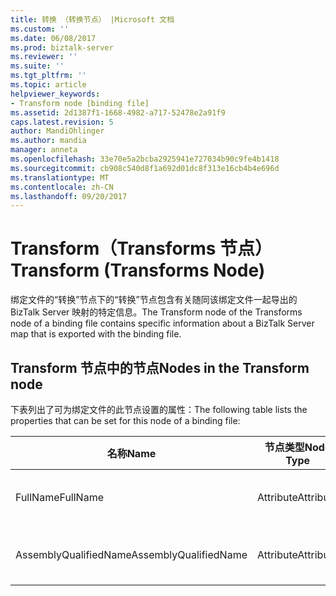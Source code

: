 ```yaml
---
title: 转换 （转换节点） |Microsoft 文档
ms.custom: ''
ms.date: 06/08/2017
ms.prod: biztalk-server
ms.reviewer: ''
ms.suite: ''
ms.tgt_pltfrm: ''
ms.topic: article
helpviewer_keywords:
- Transform node [binding file]
ms.assetid: 2d1387f1-1668-4982-a717-52478e2a91f9
caps.latest.revision: 5
author: MandiOhlinger
ms.author: mandia
manager: anneta
ms.openlocfilehash: 33e70e5a2bcba2925941e727034b90c9fe4b1418
ms.sourcegitcommit: cb908c540d8f1a692d01dc8f313e16cb4b4e696d
ms.translationtype: MT
ms.contentlocale: zh-CN
ms.lasthandoff: 09/20/2017
---
```

# <a name="transform-transforms-node"></a><span data-ttu-id="3d540-102">Transform（Transforms 节点）</span><span class="sxs-lookup"><span data-stu-id="3d540-102">Transform (Transforms Node)</span></span>
<span data-ttu-id="3d540-103">绑定文件的“转换”节点下的“转换”节点包含有关随同该绑定文件一起导出的 BizTalk Server 映射的特定信息。</span><span class="sxs-lookup"><span data-stu-id="3d540-103">The Transform node of the Transforms node of a binding file contains specific information about a BizTalk Server map that is exported with the binding file.</span></span>  
  
## <a name="nodes-in-the-transform-node"></a><span data-ttu-id="3d540-104">Transform 节点中的节点</span><span class="sxs-lookup"><span data-stu-id="3d540-104">Nodes in the Transform node</span></span>  
 <span data-ttu-id="3d540-105">下表列出了可为绑定文件的此节点设置的属性：</span><span class="sxs-lookup"><span data-stu-id="3d540-105">The following table lists the properties that can be set for this node of a binding file:</span></span>  
  
|<span data-ttu-id="3d540-106">**名称**</span><span class="sxs-lookup"><span data-stu-id="3d540-106">**Name**</span></span>|<span data-ttu-id="3d540-107">**节点类型**</span><span class="sxs-lookup"><span data-stu-id="3d540-107">**Node Type**</span></span>|<span data-ttu-id="3d540-108">**数据类型**</span><span class="sxs-lookup"><span data-stu-id="3d540-108">**Data Type**</span></span>|<span data-ttu-id="3d540-109">**Description**</span><span class="sxs-lookup"><span data-stu-id="3d540-109">**Description**</span></span>|<span data-ttu-id="3d540-110">**限制**</span><span class="sxs-lookup"><span data-stu-id="3d540-110">**Restrictions**</span></span>|<span data-ttu-id="3d540-111">**注释**</span><span class="sxs-lookup"><span data-stu-id="3d540-111">**Comments**</span></span>|  
|--------------|-------------------|-------------------|---------------------|----------------------|------------------|  
|<span data-ttu-id="3d540-112">FullName</span><span class="sxs-lookup"><span data-stu-id="3d540-112">FullName</span></span>|<span data-ttu-id="3d540-113">Attribute</span><span class="sxs-lookup"><span data-stu-id="3d540-113">Attribute</span></span>|<span data-ttu-id="3d540-114">xs:string</span><span class="sxs-lookup"><span data-stu-id="3d540-114">xs:string</span></span>|<span data-ttu-id="3d540-115">指定映射的全名。</span><span class="sxs-lookup"><span data-stu-id="3d540-115">Specifies the full name of the map.</span></span>|<span data-ttu-id="3d540-116">可选</span><span class="sxs-lookup"><span data-stu-id="3d540-116">Not required</span></span>|<span data-ttu-id="3d540-117">默认值：空</span><span class="sxs-lookup"><span data-stu-id="3d540-117">Default value: empty</span></span>|  
|<span data-ttu-id="3d540-118">AssemblyQualifiedName</span><span class="sxs-lookup"><span data-stu-id="3d540-118">AssemblyQualifiedName</span></span>|<span data-ttu-id="3d540-119">Attribute</span><span class="sxs-lookup"><span data-stu-id="3d540-119">Attribute</span></span>|<span data-ttu-id="3d540-120">xs:string</span><span class="sxs-lookup"><span data-stu-id="3d540-120">xs:string</span></span>|<span data-ttu-id="3d540-121">指定映射的程序集限定名。</span><span class="sxs-lookup"><span data-stu-id="3d540-121">Specifies the assembly qualified name of the map.</span></span>|<span data-ttu-id="3d540-122">可选</span><span class="sxs-lookup"><span data-stu-id="3d540-122">Not required</span></span>|<span data-ttu-id="3d540-123">默认值：空</span><span class="sxs-lookup"><span data-stu-id="3d540-123">Default value: empty</span></span>|